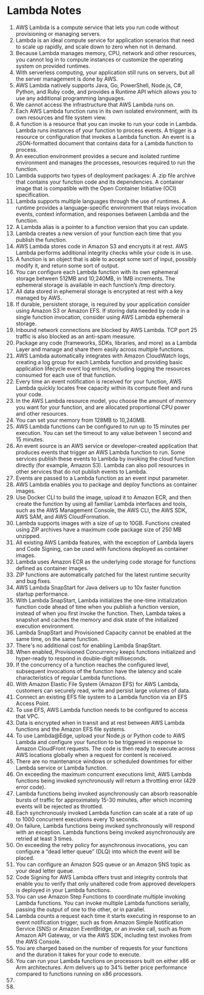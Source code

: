 # Lambda Notes
1. AWS Lambda is a compute service that lets you run code without provisioning or managing servers.
2. Lambda is an ideal compute service for application scenarios that need to scale up rapidly, and scale down to zero when not in demand.
3. Because Lambda manages memory, CPU, network and other resources, you cannot log in to compute instances or customize the operating system on provided runtimes.
4. With serverless computing, your application still runs on servers, but all the server management is done by AWS.
5. AWS Lambda natively supports Java, Go, PowerShell, Node.js, C#, Python, and Ruby code, and provides a Runtime API which allows you to use any additional programming languages.
6. We cannot access the infrastructure that AWS Lambda runs on.
7. Each AWS Lambda function runs in its own isolated environment, with its own resources and file system view.
8. A function is a resource that you can invoke to run your code in Lambda. Lambda runs instances of your function to process events. A trigger is a resource or configuration that invokes a Lambda function. An event is a JSON-formatted document that contains data for a Lambda function to process.
9. An execution environment provides a secure and isolated runtime environment and manages the processes, resources required to run the function.
10. Lambda supports two types of deployment packages: A .zip file archive that contains your function code and its dependencies. A container image that is compatible with the Open Container Initiative (OCI) specification.
11. Lambda supports multiple languages through the use of runtimes. A runtime provides a language-specific environment that relays invocation events, context information, and responses between Lambda and the function.
12. A Lambda alias is a pointer to a function version that you can update.
13.  Lambda creates a new version of your function each time that you publish the function.
14. AWS Lambda stores code in Amazon S3 and encrypts it at rest. AWS Lambda performs additional integrity checks while your code is in use.
15. A function is an object that is able to accept some sort of input, possibly modify it, and return some sort of output.
16. You can configure each Lambda function with its own ephemeral storage between 512MB and 10,240MB, in 1MB increments. The ephemeral storage is available in each function’s /tmp directory.
17. All data stored in ephemeral storage is encrypted at rest with a key managed by AWS.
18. If durable, persistent storage, is required by your application consider using Amazon S3 or Amazon EFS. If storing data needed by code in a single function invocation, consider using AWS Lambda ephemeral storage.
19. Inbound network connections are blocked by AWS Lambda. TCP port 25 traffic is also blocked as an anti-spam measure.
20. Package any code (frameworks, SDKs, libraries, and more) as a Lambda Layer and manage and share them easily across multiple functions.
21. AWS Lambda automatically integrates with Amazon CloudWatch logs, creating a log group for each Lambda function and providing basic application lifecycle event log entries, including logging the resources consumed for each use of that function.
22. Every time an event notification is received for your function, AWS Lambda quickly locates free capacity within its compute fleet and runs your code.
23. In the AWS Lambda resource model, you choose the amount of memory you want for your function, and are allocated proportional CPU power and other resources.
24. You can set your memory from 128MB to 10,240MB.
25. AWS Lambda functions can be configured to run up to 15 minutes per execution. You can set the timeout to any value between 1 second and 15 minutes.
26. An event source is an AWS service or developer-created application that produces events that trigger an AWS Lambda function to run. Some services publish these events to Lambda by invoking the cloud function directly (for example, Amazon S3). Lambda can also poll resources in other services that do not publish events to Lambda.
27. Events are passed to a Lambda function as an event input parameter.
28. AWS Lambda enables you to package and deploy functions as container images.
29. Use Docker CLI to build the image, upload it to Amazon ECR, and then create the function by using all familiar Lambda interfaces and tools, such as the AWS Management Console, the AWS CLI, the AWS SDK, AWS SAM, and AWS CloudFormation.
30. Lambda supports images with a size of up to 10GB. Functions created using ZIP archives have a maximum code package size of 250 MB unzipped.
31. All existing AWS Lambda features, with the exception of Lambda layers and Code Signing, can be used with functions deployed as container images.
32. Lambda uses Amazon ECR as the underlying code storage for functions defined as container images.
33. ZIP functions are automatically patched for the latest runtime security and bug fixes.
34. AWS Lambda SnapStart for Java delivers up to 10x faster function startup performance.
35. With Lambda SnapStart, Lambda initializes the one-time initialization function code ahead of time when you publish a function version, instead of when you first invoke the function. Then, Lambda takes a snapshot and caches the memory and disk state of the initialized  execution environment.
36. Lambda SnapStart and Provisioned Capacity cannot be enabled at the same time, on the same function.
37. There's no additional cost for enabling Lambda SnapStart.
38. When enabled, Provisioned Concurrency keeps functions initialized and hyper-ready to respond in double-digit milliseconds.
39. If the concurrency of a function reaches the configured level, subsequent invocations of the function have the latency and scale characteristics of regular Lambda functions.
40. With Amazon Elastic File System (Amazon EFS) for AWS Lambda, customers can securely read, write and persist large volumes of data.
41. Connect an existing EFS file system to a Lambda function via an EFS Access Point.
42. To use EFS, AWS Lambda function needs to be configured to access that VPC.
43. Data is encrypted when in transit and at rest between AWS Lambda functions and the Amazon EFS file systems.
44. To use Lambda@Edge, upload your Node.js or Python code to AWS Lambda and configure your function to be triggered in response to Amazon CloudFront requests. The code is then ready to execute across AWS locations globally when a request for content is received.
45. There are no maintenance windows or scheduled downtimes for either Lambda service or Lambda function.
46. On exceeding the maximum concurrent executions limit, AWS Lambda functions being invoked synchronously will return a throttling error (429 error code).
47. Lambda functions being invoked asynchronously can absorb reasonable bursts of traffic for approximately 15-30 minutes, after which incoming events will be rejected as throttled.
48. Each synchronously invoked Lambda function can scale at a rate of up to 1000 concurrent executions every 10 seconds.
49. On failure, Lambda functions being invoked synchronously will respond with an exception. Lambda functions being invoked asynchronously are retried at least 3 times.
50. On exceeding the retry policy for asynchronous invocations, you can configure a “dead letter queue” (DLQ) into which the event will be placed.
51. You can configure an Amazon SQS queue or an Amazon SNS topic as your dead letter queue.
52. Code Signing for AWS Lambda offers trust and integrity controls that enable you to verify that only unaltered code from approved developers is deployed in your Lambda functions.
53. You can use Amazon Step Functions to coordinate multiple invoking Lambda functions. You can invoke multiple Lambda functions serially, passing the output of one to the other, or in parallel.
54. Lambda counts a request each time it starts executing in response to an event notification trigger, such as from Amazon Simple Notification Service (SNS) or Amazon EventBridge, or an invoke call, such as from Amazon API Gateway, or via the AWS SDK, including test invokes from the AWS Console.
55. You are charged based on the number of requests for your functions and the duration it takes for your code to execute.
56. You can run your Lambda functions on processors built on either x86 or Arm architectures. Arm delivers up to 34% better price performance compared to functions running on x86 processors.
57. 
58. 
